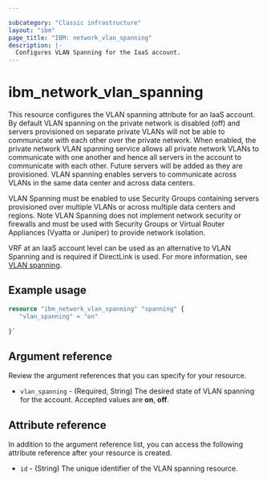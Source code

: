 ```yaml
---

subcategory: "Classic infrastructure"
layout: "ibm"
page_title: "IBM: network_vlan_spanning"
description: |-
  Configures VLAN Spanning for the IaaS account.
---
```


# ibm_network_vlan_spanning
This resource configures the VLAN spanning attribute for an IaaS account. By default VLAN spanning on the private network is disabled (off) and servers provisioned on separate private VLANs will not be able to communicate with each other over the private network. When enabled, the private network VLAN spanning service allows all private network VLANs to communicate with one another and hence all servers in the account to communicate with each other. Future servers will be added as they are provisioned. VLAN spanning enables servers to communicate across VLANs in the same data center and across data centers. 

VLAN Spanning must be enabled to use Security Groups containing servers provisioned over multiple VLANs or across multiple data centers and regions. Note VLAN Spanning does not implement network security or firewalls and must be used with Security Groups or Virtual Router Appliances (Vyatta or Juniper) to provide network isolation. 

VRF at an IaaS account level can be used as an alternative to VLAN Spanning and is required if DirectLink is used. For more information, see [VLAN spanning](https://cloud.ibm.com/docs/vlans?topic=vlans-vlan-spanning).

## Example usage

```terraform
resource "ibm_network_vlan_spanning" "spanning" {
   "vlan_spanning" = "on"
   
}`
```


## Argument reference 
Review the argument references that you can specify for your resource.

- `vlan_spanning` - (Required, String) The desired state of VLAN spanning for the account. Accepted values are **on**, **off**.


## Attribute reference
In addition to the argument reference list, you can access the following attribute reference after your resource is created.

- `id` - (String) The unique identifier of the VLAN spanning resource.
